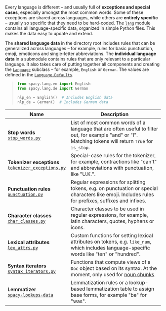 Every language is different – and usually full of **exceptions and special
cases**, especially amongst the most common words. Some of these exceptions are
shared across languages, while others are **entirely specific** – usually so
specific that they need to be hard-coded. The
[`lang`](https://github.com/explosion/spaCy/tree/master/spacy/lang) module
contains all language-specific data, organized in simple Python files. This
makes the data easy to update and extend.

The **shared language data** in the directory root includes rules that can be
generalized across languages – for example, rules for basic punctuation, emoji,
emoticons and single-letter abbreviations. The **individual language data** in a
submodule contains rules that are only relevant to a particular language. It
also takes care of putting together all components and creating the
[`Language`](/api/language) subclass – for example, `English` or `German`. The
values are defined in the [`Language.Defaults`](/api/language#defaults).

> ```python
> from spacy.lang.en import English
> from spacy.lang.de import German
>
> nlp_en = English()  # Includes English data
> nlp_de = German()  # Includes German data
> ```

| Name                                                                               | Description                                                                                                                                              |
| ---------------------------------------------------------------------------------- | -------------------------------------------------------------------------------------------------------------------------------------------------------- |
| **Stop words**<br />[`stop_words.py`][stop_words.py]                               | List of most common words of a language that are often useful to filter out, for example "and" or "I". Matching tokens will return `True` for `is_stop`. |
| **Tokenizer exceptions**<br />[`tokenizer_exceptions.py`][tokenizer_exceptions.py] | Special-case rules for the tokenizer, for example, contractions like "can't" and abbreviations with punctuation, like "U.K.".                            |
| **Punctuation rules**<br />[`punctuation.py`][punctuation.py]                      | Regular expressions for splitting tokens, e.g. on punctuation or special characters like emoji. Includes rules for prefixes, suffixes and infixes.       |
| **Character classes**<br />[`char_classes.py`][char_classes.py]                    | Character classes to be used in regular expressions, for example, latin characters, quotes, hyphens or icons.                                            |
| **Lexical attributes**<br />[`lex_attrs.py`][lex_attrs.py]                         | Custom functions for setting lexical attributes on tokens, e.g. `like_num`, which includes language-specific words like "ten" or "hundred".              |
| **Syntax iterators**<br />[`syntax_iterators.py`][syntax_iterators.py]             | Functions that compute views of a `Doc` object based on its syntax. At the moment, only used for [noun chunks](/usage/linguistic-features#noun-chunks).  |
| **Lemmatizer**<br />[`spacy-lookups-data`][spacy-lookups-data]                     | Lemmatization rules or a lookup-based lemmatization table to assign base forms, for example "be" for "was".                                              |

[stop_words.py]:
  https://github.com/explosion/spaCy/tree/master/spacy/lang/en/stop_words.py
[tokenizer_exceptions.py]:
  https://github.com/explosion/spaCy/tree/master/spacy/lang/de/tokenizer_exceptions.py
[punctuation.py]:
  https://github.com/explosion/spaCy/tree/master/spacy/lang/punctuation.py
[char_classes.py]:
  https://github.com/explosion/spaCy/tree/master/spacy/lang/char_classes.py
[lex_attrs.py]:
  https://github.com/explosion/spaCy/tree/master/spacy/lang/en/lex_attrs.py
[syntax_iterators.py]:
  https://github.com/explosion/spaCy/tree/master/spacy/lang/en/syntax_iterators.py
[spacy-lookups-data]: https://github.com/explosion/spacy-lookups-data
